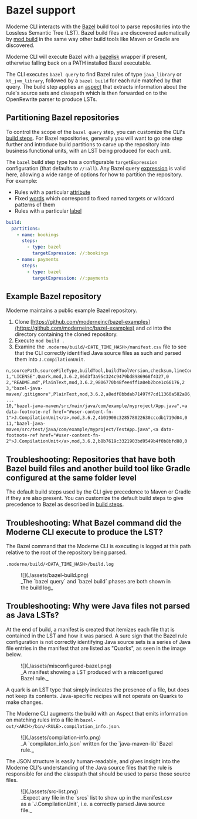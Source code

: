 # Bazel support

Moderne CLI interacts with the [Bazel](https://bazel.build/) build tool to parse repositories into the Lossless Semantic Tree (LST). Bazel build files are discovered automatically by [mod build](../cli-reference.md#mod-build) in the same way other build tools like Maven or Gradle are discovered.

Moderne CLI will execute Bazel with a [bazelisk](https://github.com/bazelbuild/bazelisk) wrapper if present, otherwise falling back on a PATH installed Bazel executable.

The CLI executes `bazel query` to find Bazel rules of type `java_library` or `kt_jvm_library`, followed by a `bazel build` for each rule matched by that query. The build step applies an [aspect](https://bazel.build/extending/aspects) that extracts information about the rule's source sets and classpath which is then forwarded on to the OpenRewrite parser to produce LSTs.

## Partitioning Bazel repositories

To control the scope of the `bazel query` step, you can customize the CLI's [build steps](build-steps.md). For Bazel repositories, generally you will want to go one step further and introduce build partitions to carve up the repository into business functional units, with an LST being produced for each unit.

The `bazel` build step type has a configurable `targetExpression` configuration (that defaults to `//:all`). Any Bazel query [expression](https://bazel.build/query/language#expressions) is valid here, allowing a wide range of options for how to partition the repository. For example:

* Rules with a particular [attribute](https://bazel.build/query/language#attr)
* Fixed [words](https://bazel.build/query/language#target-patterns) which correspond to fixed named targets or wildcard patterns of them
* Rules with a particular [label](https://bazel.build/query/language#labels)

```yaml
build:
  partitions:
    - name: bookings
      steps:
        - type: bazel
          targetExpression: //:bookings
    - name: payments
      steps:
        - type: bazel
          targetExpression: //:payments

```

## Example Bazel repository

Moderne maintains a public example Bazel repository.

1. Clone [https://github.com/moderneinc/bazel-examples](https://github.com/moderneinc/bazel-examples) and `cd` into the directory containing the cloned repository.
2. Execute `mod build .`
3. Examine the `.moderne/build/<DATE_TIME_HASH>/manifest.csv` file to see that the CLI correctly identified Java source files as such and parsed them into `J.CompilationUnit`.

```csv title="manifest.csv"
n,sourcePath,sourceFileType,buildTool,buildToolVersion,checksum,lineCount
1,"LICENSE",Quark,mod,3.6.2,86d3f3a95c324c9479bd8986968f4327,0
2,"README.md",PlainText,mod,3.6.2,9806770b48fee4ff1a0eb2bce1c66176,2
3,"bazel-java-maven/.gitignore",PlainText,mod,3.6.2,a8edf8bbdab71497f7cd11360a582a86,5
...
10,"bazel-java-maven/src/main/java/com/example/myproject/App.java",<a data-footnote-ref href="#user-content-fn-1">J.CompilationUnit</a>,mod,3.6.2,4b01908c328578022630cccdb1719d04,0
11,"bazel-java-maven/src/test/java/com/example/myproject/TestApp.java",<a data-footnote-ref href="#user-content-fn-2">J.CompilationUnit</a>,mod,3.6.2,b8b7619c3321903bd9549b4f0b8bfd88,0
```

## Troubleshooting: Repositories that have both Bazel build files and another build tool like Gradle configured at the same folder level

The default build steps used by the CLI give precedence to Maven or Gradle if they are also present. You can customize the default build steps to give precedence to Bazel as described in [build steps](./build-steps.md).

## Troubleshooting: What Bazel command did the Moderne CLI execute to produce the LST?

The Bazel command that the Moderne CLI is executing is logged at this path relative to the root of the repository being parsed.

`.moderne/build/<DATA_TIME_HASH>/build.log`

<figure>
  ![](./assets/bazel-build.png)
  <figcaption>_The `bazel query` and `bazel build` phases are both shown in the build log_</figcaption>
</figure>

## Troubleshooting: Why were Java files not parsed as Java LSTs?

At the end of build, a manifest is created that itemizes each file that is contained in the LST and how it was parsed. A sure sign that the Bazel rule configuration is not correctly identifying Java source sets is a series of Java file entries in the manifest that are listed as "Quarks", as seen in the image below.

<figure>
  ![](./assets/misconfigured-bazel.png)
  <figcaption>_A manifest showing a LST produced with a misconfigured Bazel rule._</figcaption>
</figure>

A quark is an LST type that simply indicates the presence of a file, but does not keep its contents. Java-specific recipes will not operate on Quarks to make changes.

The Moderne CLI augments the build with an Aspect that emits information on matching rules into a file in `bazel-out/<ARCH>/bin/<RULE>.compilation_info.json`.

<figure>
  ![](./assets/compilation-info.png)
  <figcaption>_A `compilaton_info.json` written for the `java-maven-lib` Bazel rule._</figcaption>
</figure>

The JSON structure is easily human-readable, and gives insight into the Moderne CLI's understanding of the Java source files that the rule is responsible for and the classpath that should be used to parse those source files.

<figure>
  ![](./assets/src-list.png)
  <figcaption>_Expect any file in the `srcs` list to show up in the manifest.csv as a `J.CompilationUnit`, i.e. a correctly parsed Java source file._</figcaption>
</figure>

[^1]: Indication that parsing is configured correctly.

[^2]: Indication that parsing is configured correctly.
